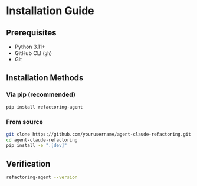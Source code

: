 # Installation Guide

## Prerequisites

- Python 3.11+
- GitHub CLI (`gh`)
- Git

## Installation Methods

### Via pip (recommended)

```bash
pip install refactoring-agent
```

### From source

```bash
git clone https://github.com/yourusername/agent-claude-refactoring.git
cd agent-claude-refactoring
pip install -e ".[dev]"
```

## Verification

```bash
refactoring-agent --version
```
